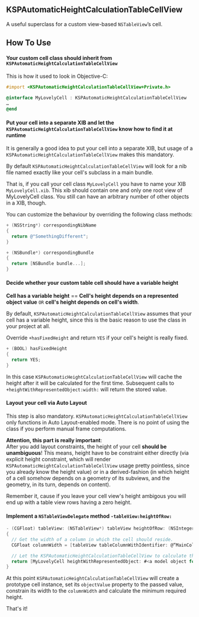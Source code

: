 ## KSPAutomaticHeightCalculationTableCellView

A useful superclass for a custom view-based `NSTableView`’s cell.

## How To Use

#### Your custom cell class should inherit from `KSPAutomaticHeightCalculationTableCellView`

This is how it used to look in Objective-C:

```objective-c
#import <KSPAutomaticHeightCalculationTableCellView+Private.h>

@interface MyLovelyCell : KSPAutomaticHeightCalculationTableCellView
…
@end
```

#### Put your cell into a separate XIB and let the `KSPAutomaticHeightCalculationTableCellView` know how to find it at runtime

It is generally a good idea to put your cell into a separate XIB, but usage of a `KSPAutomaticHeightCalculationTableCellView` makes this mandatory.

By default `KSPAutomaticHeightCalculationTableCellView` will look for a nib file named exactly like your cell's subclass in a main bundle.

That is, if you call your cell class `MyLovelyCell` you have to name your XIB `MyLovelyCell.xib`. This xib should contain one and only one root view of MyLovelyCell class. You still can have an arbitrary number of other objects in a XIB, though.

You can customize the behaviour by overriding the following class methods:

```objective-c
+ (NSString*) correspondingNibName
{
  return @"SomethingDifferent";
}
```

```objective-c
+ (NSBundle*) correspondingBundle
{
  return [NSBundle bundle...];
}
```

#### Decide whether your custom table cell should have a variable height

**Cell has a variable height** == **Cell's height depends on a represented object value** `OR` **cell's height depends on cell's width**.

By default, `KSPAutomaticHeightCalculationTableCellView` assumes that your cell has a variable height, since this is the basic reason to use the class in your project at all.

Override `+hasFixedHeight` and return `YES` if your cell's height is really fixed.

```objective-c
+ (BOOL) hasFixedHeight
{
  return YES;
}
```

In this case `KSPAutomaticHeightCalculationTableCellView` will cache the height after it will be calculated for the first time. Subsequent calls to `+heightWithRepresentedObject:width:` will return the stored value.

#### Layout your cell via Auto Layout

This step is also mandatory. `KSPAutomaticHeightCalculationTableCellView` only functions in Auto Layout-enabled mode. There is no point of using the class if you perform manual frame computations.

**Attention, this part is really important**:  
After you add layout constraints, the height of your cell __should be unambiguous__! This means, height have to be constraint either directly (via explicit height constraint, which will render `KSPAutomaticHeightCalculationTableCellView` usage pretty pointless, since you already know the height value) or in a derived-fashion (in which height of a cell somehow depends on a geometry of its subviews, and the geometry, in its turn, depends on content).

Remember it, cause if you leave your cell view's height ambigous you will end up with a table view rows having a zero height.

#### Implement a `NSTableViewDelegate` method `-tableView:heightOfRow:`

```objective-c
- (CGFloat) tableView: (NSTableView*) tableView heightOfRow: (NSInteger) row
{
  // Get the width of a column in which the cell should reside.
  CGFloat columnWidth = [tableView tableColumnWithIdentifier: @“MainColumn”].width;

  // Let the KSPAutomaticHeightCalculationTableCellView to calculate the preffered cell height for you.
  return [MyLovelyCell heightWithRepresentedObject: #<a model object for this row> width: columnWidth];
}
```

At this point `KSPAutomaticHeightCalculationTableCellView` will create a prototype cell instance, set its `objectValue` property to the passed value, constrain its width to the `columnWidth` and calculate the minimum required height.

That's it!
